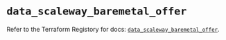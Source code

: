 # `data_scaleway_baremetal_offer`

Refer to the Terraform Registory for docs: [`data_scaleway_baremetal_offer`](https://registry.terraform.io/providers/scaleway/scaleway/2.28.0/docs/data-sources/baremetal_offer).
